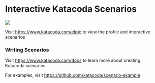 # Interactive Katacoda Scenarios

[![](http://shields.katacoda.com/katacoda/elpic/count.svg)](https://www.katacoda.com/elpic "Get your profile on Katacoda.com")

Visit https://www.katacoda.com/elpic to view the profile and interactive scenarios

### Writing Scenarios
Visit https://www.katacoda.com/docs to learn more about creating Katacoda scenarios

For examples, visit https://github.com/katacoda/scenario-example
